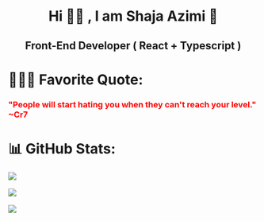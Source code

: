<h1 align="center">Hi 👋🏻 , I am Shaja Azimi 🥷</h1>
<h2 align="center">Front-End Developer ( React + Typescript )</h2>

# 🙇🏻‍♂️ Favorite Quote: 
### <span style="color:red">"People will start hating you when they can't reach your level." ~Cr7</span>

# 📊 GitHub Stats:
![](https://github-readme-stats.vercel.app/api?username=AzimiShaja&theme=vue-dark&hide_border=false&include_all_commits=false&count_private=false)<br/><br/>
![](https://github-readme-streak-stats.herokuapp.com/?user=AzimiShaja&theme=vue-dark&hide_border=false)<br/> <br/>
![](https://github-readme-stats.vercel.app/api/top-langs/?username=AzimiShaja&theme=vue-dark&hide_border=false&include_all_commits=false&count_private=false&layout=compact)

